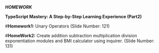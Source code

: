 
***HOMEWORK***

**TypeScript Mastery: A Step-by-Step Learning Experience (Part2)**
 

#**Homework1:** 
Unary Operators (Slide Number: 121)

#**HomeWork2:** 
Create addition subtraction multiplication division exponentiation modules and BMI calculator using inquirer. (Slide Number: 131)
